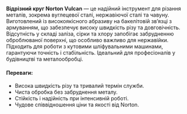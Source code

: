 **Відрізний круг Norton Vulcan** — це надійний інструмент для різання металів, зокрема вуглецевої сталі, нержавіючої сталі та чавуну. Виготовлений із високоякісного абразиву на бакелітовій зв’язці з армуванням, що забезпечує високу швидкість різу та довговічність. Відсутність у складі заліза, сірки та хлору запобігає забрудненню оброблюваної поверхні, що особливо важливо для нержавійки. Підходить для роботи з кутовими шліфувальними машинами, гарантуючи точність і стабільність. Ідеальний для професіоналів у будівництві та металообробці.

#### Переваги:

- Висока швидкість різу та тривалий термін служби.
- Чиста обробка без забруднення металу.
- Стійкість і надійність при інтенсивній роботі.
- Чудове співвідношення ціни та якості від Norton.
